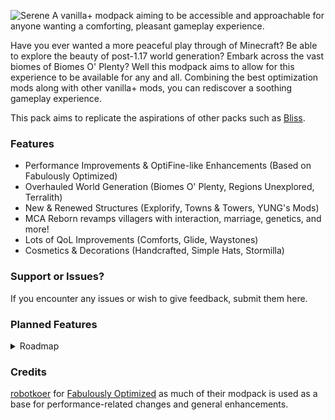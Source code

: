 ![Serene](https://cdn.modrinth.com/data/cached_images/9d87af2a1006afb011565575525958184cac96e4.png)
A vanilla+ modpack aiming to be accessible and approachable for anyone wanting a comforting, pleasant gameplay experience.

Have you ever wanted a more peaceful play through of Minecraft? Be able to explore the beauty of post-1.17 world generation? Embark across the vast biomes of Biomes O' Plenty? Well this modpack aims to allow for this experience to be available for any and all. Combining the best optimization mods along with other vanilla+ mods, you can rediscover a soothing gameplay experience.

This pack aims to replicate the aspirations of other packs such as [Bliss](https://www.curseforge.com/minecraft/modpacks/bliss).

### Features
- Performance Improvements & OptiFine-like Enhancements (Based on Fabulously Optimized)
- Overhauled World Generation (Biomes O' Plenty, Regions Unexplored, Terralith)
- New & Renewed Structures (Explorify, Towns & Towers, YUNG's Mods)
- MCA Reborn revamps villagers with interaction, marriage, genetics, and more!
- Lots of QoL Improvements (Comforts, Glide, Waystones)
- Cosmetics & Decorations (Handcrafted, Simple Hats, Stormilla)


### Support or Issues?
If you encounter any issues or wish to give feedback, submit them here.

### Planned Features
<details>
<summary>Roadmap</summary>
  
- Add in-depth documentation to help guide less familiar players
- Create better title screen with mods like [FancyMenu](https://modrinth.com/mod/fancymenu)
- Custom rules to limit mob spawning and activity
- Enhance multiplayer compatibility[*](https://modrinth.com/modpack/craftycrew) & usability via mods like [Simple Voice Chat](https://modrinth.com/plugin/simple-voice-chat)
- Reward hats for certain achievements or [bounties](https://modrinth.com/mod/bountiful)
- Work on modded compatibility for [Stormilla Dark Mode](https://modrinth.com/resourcepack/stormilla-dark-mode) & adding other packs
</details>

### Credits
[robotkoer](https://modrinth.com/user/robotkoer) for [Fabulously Optimized](https://modrinth.com/modpack/fabulously-optimized) as much of their modpack is used as a base for performance-related changes and general enhancements.

